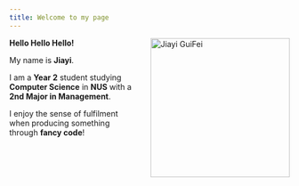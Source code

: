 ```yaml
---
title: Welcome to my page
---
```

<img align="right" src="./_images/Subject.png" alt="Jiayi GuiFei" width="250" style="margin-left: 20px;">


**Hello Hello Hello!**  

My name is **Jiayi**.  

I am a **Year 2** student studying **Computer Science** in **NUS** with a **2nd Major in Management**.  

I enjoy the sense of fulfilment when producing something through **fancy code**!  


